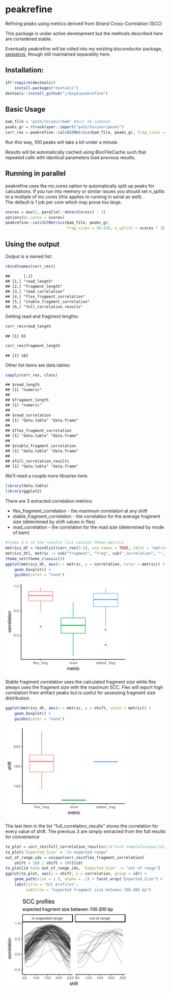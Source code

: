 peakrefine
================

Refining peaks using metrics derived from Strand Cross-Correlation (SCC)

This package is under active development but the methods described here
are considered stable.

Eventually peakrefine will be rolled into my existing bioconductor
package,
[seqsetvis](https://bioconductor.org/packages/release/bioc/html/seqsetvis.html),
though still maintained separately here.

## Installation:

``` r
if(!require(devtools))
    install.packages("devtools")
devtools::install_github("jrboyd/peakrefine")
```

## Basic Usage

``` r
bam_file = "path/to/your/bam" #must be indexed
peaks_gr = rtracklayer::import("path/to/your/peaks")
corr_res = peakrefine::calcSCCMetrics(bam_file, peaks_gr, frag_sizes = 50:250)
```

Run this way, 100 peaks will take a bit under a minute.

Results will be automatically cached using BiocFileCache such that
repeated calls with identical parameters load previous results.

## Running in parallel

peakrefine uses the mc.cores option to automatically split up peaks for
calculations. If you run into memory or similar issues you should set
n\_splits to a multiple of mc.cores (this applies to running in serial
as well).  
The default is 1 job per core which may prove too large.

``` r
ncores = max(1, parallel::detectCores() - 1)
options(mc.cores = ncores)
peakrefine::calcSCCMetrics(bam_file, peaks_gr, 
                           frag_sizes = 50:250, n_splits = ncores * 3)
```

## Using the output

Output is a named list:

``` r
cbind(names(corr_res))
```

    ##      [,1]                         
    ## [1,] "read_length"                
    ## [2,] "fragment_length"            
    ## [3,] "read_correlation"           
    ## [4,] "flex_fragment_correlation"  
    ## [5,] "stable_fragment_correlation"
    ## [6,] "full_correlation_results"

Getting read and fragment lengths:

``` r
corr_res$read_length
```

    ## [1] 65

``` r
corr_res$fragment_length
```

    ## [1] 162

Other list items are data.tables:

``` r
sapply(corr_res, class)
```

    ## $read_length
    ## [1] "numeric"
    ## 
    ## $fragment_length
    ## [1] "numeric"
    ## 
    ## $read_correlation
    ## [1] "data.table" "data.frame"
    ## 
    ## $flex_fragment_correlation
    ## [1] "data.table" "data.frame"
    ## 
    ## $stable_fragment_correlation
    ## [1] "data.table" "data.frame"
    ## 
    ## $full_correlation_results
    ## [1] "data.table" "data.frame"

We’ll need a couple more libraries here.

``` r
library(data.table)
library(ggplot2)
```

There are 3 extracted correlation metrics:

  - flex\_fragment\_correlation - the maximum correlation at any shift
  - stable\_fragment\_correlation - the correlation for the average
    fragment size (determined by shift values in flex)
  - read\_correlation - the correlation for the read size (determined by
    mode of bam)

<!-- end list -->

``` r
#items 3-5 of the results list contain these metrics
metrics_dt = rbindlist(corr_res[3:5], use.names = TRUE, idcol = "metric")
metrics_dt[, metric := sub("fragment", "frag", sub("_correlation", "", metric))]
theme_set(theme_classic())
ggplot(metrics_dt, aes(x = metric, y = correlation, color = metric)) + 
    geom_boxplot() + 
    guides(color = "none")
```

![](README_figs/README-metric_corr-1.png)<!-- -->

Stable fragment correlation uses the calculated fragment size while flex
always uses the fragment size with the maximum SCC. Flex will report
high correlation from artifact peaks but is useful for assessing
fragment size distribution.

``` r
ggplot(metrics_dt, aes(x = metric, y = shift, color = metric)) + 
    geom_boxplot() + 
    guides(color = "none")
```

![](README_figs/README-metric_shift-1.png)<!-- -->

The last item in the list “full\_correlation\_results” stores the
correlation for every value of shift. The previous 3 are simply
extracted from the full results for
conveinence

``` r
to_plot = corr_res$full_correlation_results#[id %in% sample(unique(id), 3)]
to_plot$`Expected_Size` = "in expected range"
out_of_range_ids = unique(corr_res$flex_fragment_correlation[
    shift < 100 | shift > 200]$id)
to_plot[id %in% out_of_range_ids, `Expected_Size` := "out of range"]
ggplot(to_plot, aes(x = shift, y = correlation, group = id)) + 
    geom_path(size = 1.5, alpha = .1) + facet_wrap("Expected_Size") + 
    labs(title = "SCC profiles", 
         subtitle = "expected fragment size between 100-200 bp")
```

![](README_figs/README-corr_profile-1.png)<!-- -->
